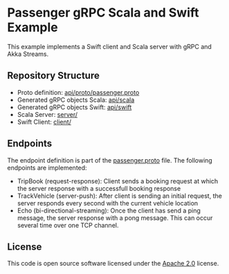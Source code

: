 # Passenger gRPC Scala and Swift Example

This example implements a Swift client and Scala server with gRPC and Akka Streams.

## Repository Structure

* Proto definition: [api/proto/passenger.proto](api/proto/passenger.proto)
* Generated gRPC objects Scala: [api/scala](api/scala)
* Generated gRPC objects Swift: [api/swift](api/swift)
* Scala Server: [server/](server/)
* Swift Client: [client/](client/)

## Endpoints

The endpoint definition is part of the [passenger.proto](api/proto/passenger.proto) file. The following endpoints are implemented:

* TripBook (request-response): Client sends a booking request at which the server response with a successfull booking response
* TrackVehicle (server-push): After client is sending an initial request, the server responds every second with the current vehicle location
* Echo (bi-directional-streaming): Once the client has send a ping message, the server response with a pong message. This can occur several time over one TCP channel.

## License

This code is open source software licensed under the
[Apache 2.0](http://www.apache.org/licenses/LICENSE-2.0) license.
